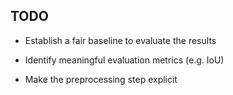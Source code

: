 ## TODO

- Establish a fair baseline to evaluate the results

- Identify meaningful evaluation metrics (e.g. IoU)

- Make the preprocessing step explicit
